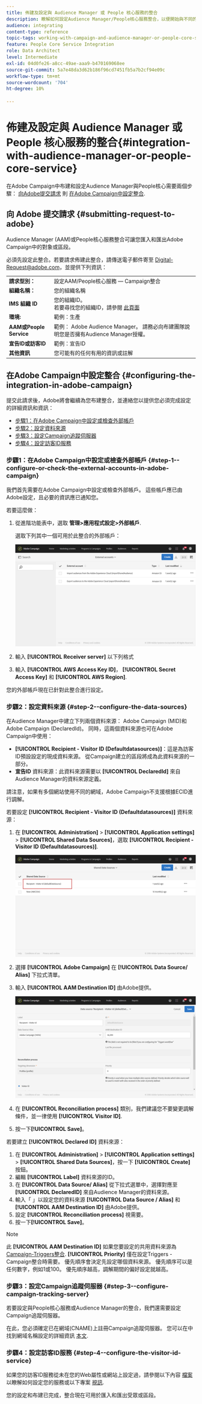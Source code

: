 ```yaml
---
title: 佈建及設定與 Audience Manager 或 People 核心服務的整合
description: 瞭解如何設定Audience Manager/People核心服務整合，以便開始與不同的Adobe Experience Cloud解決方案共用受眾或區段。
audience: integrating
content-type: reference
topic-tags: working-with-campaign-and-audience-manager-or-people-core-service
feature: People Core Service Integration
role: Data Architect
level: Intermediate
exl-id: 04d0fe26-a8cc-49ae-aaa9-b470169068ee
source-git-commit: 5a7e48da3d62b186f96cd7451fb5a7b2cf94e09c
workflow-type: tm+mt
source-wordcount: '704'
ht-degree: 10%

---
```


# 佈建及設定與 Audience Manager 或 People 核心服務的整合{#integration-with-audience-manager-or-people-core-service}

在Adobe Campaign中布建和設定Audience Manager與People核心需要兩個步驟： [向Adobe提交請求](#submitting-request-to-adobe) 則 [在Adobe Campaign中設定整合](#configuring-the-integration-in-adobe-campaign).

## 向 Adobe 提交請求 {#submitting-request-to-adobe}

Audience Manager (AAM)或People核心服務整合可讓您匯入和匯出Adobe Campaign中的對象或區段。

必須先設定此整合。若要請求佈建此整合，請傳送電子郵件寄至 [Digital-Request@adobe.com](mailto:Digital-Request@adobe.com)，並提供下列資訊：

<table> 
 <tbody> 
  <tr> 
   <td> <strong>請求型別：</strong><br /> </td> 
   <td> 設定AAM/People核心服務 — Campaign整合 </td> 
  </tr> 
  <tr> 
   <td> <strong>組織名稱：</strong><br /> </td> 
   <td> 您的組織名稱 </td> 
  </tr> 
  <tr> 
   <td> <strong>IMS 組織 ID</strong><br /> </td> 
   <td> 您的組織ID。 <br> 若要尋找您的組織ID，請參閱 <a href="https://experienceleague.adobe.com/docs/core-services/interface/administration/organizations.html?lang=zh-Hant">此頁面</a></td> 
  </tr> 
  <tr> 
   <td> <strong>環境:</strong><br /> </td> 
   <td> 範例：生產 </td> 
  </tr> 
  <tr> 
   <td> <strong>AAM或People Service</strong><br /> </td> 
   <td> 範例： Adobe Audience Manager。 請務必向布建團隊說明您是否擁有Audience Manager授權。</td> 
  </tr> 
  <tr> 
   <td> <strong>宣告ID或訪客ID</strong><br /> </td> 
   <td> 範例：宣告ID </td> 
  </tr> 
  <tr> 
   <td> <strong>其他資訊</strong><br /> </td> 
   <td> 您可能有的任何有用的資訊或註解 </td> 
  </tr> 
 </tbody> 
</table>

## 在Adobe Campaign中設定整合 {#configuring-the-integration-in-adobe-campaign}

提交此請求後，Adobe將會繼續為您布建整合，並連絡您以提供您必須完成設定的詳細資訊和資訊：

* [步驟1：在Adobe Campaign中設定或檢查外部帳戶](#step-1--configure-or-check-the-external-accounts-in-adobe-campaign)
* [步驟2：設定資料來源](#step-2--configure-the-data-sources)
* [步驟3：設定Campaign追蹤伺服器](#step-3--configure-campaign-tracking-server)
* [步驟4：設定訪客ID服務](#step-4--configure-the-visitor-id-service)

### 步驟1：在Adobe Campaign中設定或檢查外部帳戶 {#step-1--configure-or-check-the-external-accounts-in-adobe-campaign}

我們首先需要在Adobe Campaign中設定或檢查外部帳戶。 這些帳戶應已由Adobe設定，且必要的資訊應已通知您。

若要這麼做：

1. 從進階功能表中，選取 **管理>應用程式設定>外部帳戶**.

   選取下列其中一個可用於此整合的外部帳戶：

   ![](assets/integration_aam_1.png)

1. 輸入 **[!UICONTROL Receiver server]** 以下列格式
1. 輸入 **[!UICONTROL AWS Access Key ID]**， **[!UICONTROL Secret Access Key]** 和 **[!UICONTROL AWS Region]**.

您的外部帳戶現在已針對此整合進行設定。

### 步驟2：設定資料來源 {#step-2--configure-the-data-sources}

在Audience Manager中建立下列兩個資料來源： Adobe Campaign (MID)和Adobe Campaign (DeclaredId)。 同時，這兩個資料來源也可在Adobe Campaign中使用：

* **[!UICONTROL Recipient - Visitor ID (Defaultdatasources)]**：這是為訪客ID預設設定的現成資料來源。 從Campaign建立的區段將成為此資料來源的一部分。
* **宣告ID** 資料來源：此資料來源需要以 **[!UICONTROL DeclaredId]** 來自Audience Manager的資料來源定義。

請注意，如果有多個網站使用不同的網域，Adobe Campaign不支援根據ECID進行調解。

若要設定 **[!UICONTROL Recipient - Visitor ID (Defaultdatasources)]** 資料來源：

1. 在 **[!UICONTROL Administration]** > **[!UICONTROL Application settings]** > **[!UICONTROL Shared Data Sources]**，選取 **[!UICONTROL Recipient - Visitor ID (Defaultdatasources)]**.

   ![](assets/integration_aam_2.png)

1. 選擇 **[!UICONTROL Adobe Campaign]** 在 **[!UICONTROL Data Source/ Alias]** 下拉式清單。
1. 輸入 **[!UICONTROL AAM Destination ID]** 由Adobe提供。

   ![](assets/integration_aam_3.png)

1. 在 **[!UICONTROL Reconciliation process]** 類別，我們建議您不要變更調解條件，並一律使用 **[!UICONTROL Visitor ID]**.
1. 按一下&#x200B;**[!UICONTROL Save]**。

若要建立 **[!UICONTROL Declared ID]** 資料來源：

1. 在 **[!UICONTROL Administration]** > **[!UICONTROL Application settings]** > **[!UICONTROL Shared Data Sources]**，按一下 **[!UICONTROL Create]** 按鈕。
1. 編輯 **[!UICONTROL Label]** 資料來源的ID。
1. 在 **[!UICONTROL Data Source/ Alias]** 從下拉式選單中，選擇對應至 **[!UICONTROL DeclaredID]** 來自Audience Manager的資料來源。
1. 輸入「 」以設定您的資料來源 **[!UICONTROL Data Source / Alias]** 和 **[!UICONTROL AAM Destination ID]** 由Adobe提供。
1. 設定 **[!UICONTROL Reconciliation process]** 視需要。
1. 按一下&#x200B;**[!UICONTROL Save]**。

>[!NOTE]
>
>此 **[!UICONTROL AAM Destination ID]** 如果您要設定的共用資料來源為 [Campaign-Triggers整合](../../integrating/using/configuring-triggers-in-experience-cloud.md). **[!UICONTROL Priority]** 僅在設定Triggers - Campaign整合時需要。 優先順序會決定先設定哪個資料來源。 優先順序可以是任何數字，例如1或100。 優先順序越高，調解期間的偏好設定就越高。

### 步驟3：設定Campaign追蹤伺服器 {#step-3--configure-campaign-tracking-server}

若要設定與People核心服務或Audience Manager的整合，我們還需要設定Campaign追蹤伺服器。

在此，您必須確定已在網域(CNAME)上註冊Campaign追蹤伺服器。 您可以在中找到網域名稱設定的詳細資訊 [本文](https://helpx.adobe.com/tw/campaign/kb/domain-name-delegation.html).

### 步驟4：設定訪客ID服務 {#step-4--configure-the-visitor-id-service}

如果您的訪客ID服務從未在您的Web屬性或網站上設定過，請參閱以下內容 [檔案](https://experienceleague.adobe.com/docs/id-service/using/implementation/setup-aam-analytics.html) 以瞭解如何設定您的服務或以下專案 [視訊](https://helpx.adobe.com/tw/marketing-cloud/how-to/email-marketing.html#step-two).

您的設定和布建已完成，整合現在可用於匯入和匯出受眾或區段。
